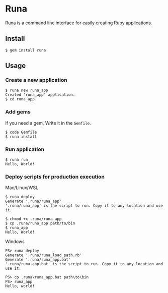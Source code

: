 # Runa

Runa is a command line interface for easily creating Ruby applications.

## Install

```
$ gem install runa
```

## Usage

### Create a new application

```
$ runa new runa_app
Created 'runa_app' application.
$ cd runa_app
```

### Add gems
If you need a gem, Write it in the `Gemfile`.  

```
$ code Gemfile
$ runa install
```

### Run application

```
$ runa run
Hello, World!
```

### Deploy scripts for production execution

Mac/Linux/WSL

```
$ runa deploy
Generate '.runa/runa_app'
'.runa/runa_app' is the script to run. Copy it to any location and use it.

$ chmod +x .runa/runa_app
$ cp .runa/runa_app path/to/bin
$ runa_app
Hello, World!
```

Windows

```
PS> runa deploy
Generate '.runa/runa_load_path.rb'
Generate '.runa/runa_app.bat'
'.runa/runa_app.bat' is the script to run. Copy it to any location and use it.

PS> cp .runa\runa_app.bat path\to\bin
PS> runa_app
Hello, world!
```
